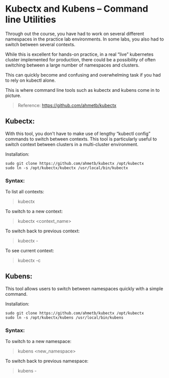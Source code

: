 # Kubectx and Kubens – Command line Utilities

Through out the course, you have had to work on several different namespaces in the practice lab environments. In some labs, you also had to switch between several contexts.

While this is excellent for hands-on practice, in a real “live” kubernetes cluster implemented for production, there could be a possibility of often switching between a large number of namespaces and clusters.

This can quickly become and confusing and overwhelming task if you had to rely on kubectl alone.

This is where command line tools such as kubectx and kubens come in to picture.

> Reference: https://github.com/ahmetb/kubectx

## Kubectx:

With this tool, you don't have to make use of lengthy “kubectl config” commands to switch between contexts. This tool is particularly useful to switch context between clusters in a multi-cluster environment.

Installation:

```
sudo git clone https://github.com/ahmetb/kubectx /opt/kubectx
sudo ln -s /opt/kubectx/kubectx /usr/local/bin/kubectx
```

### Syntax:

To list all contexts:

> kubectx

To switch to a new context:

> kubectx <context_name>

To switch back to previous context:

> kubectx -

To see current context:

> kubectx -c

## Kubens:

This tool allows users to switch between namespaces quickly with a simple command.

Installation:

```
sudo git clone https://github.com/ahmetb/kubectx /opt/kubectx
sudo ln -s /opt/kubectx/kubens /usr/local/bin/kubens
```

### Syntax:

To switch to a new namespace:

> kubens <new_namespace>

To switch back to previous namespace:

> kubens -